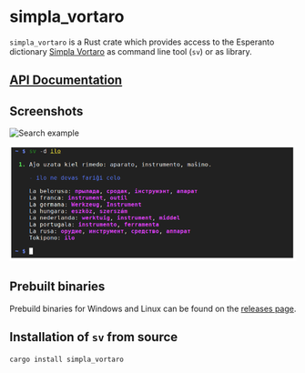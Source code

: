 # simpla_vortaro

`simpla_vortaro` is a Rust crate which provides access to the Esperanto dictionary [Simpla Vortaro](http://www.simplavortaro.org/) as command line tool (`sv`) or as library.

## [API Documentation](https://docs.rs/simpla_vortaro)

## Screenshots

![Search example](screens/serĉi.png)

![Definition example](screens/difinu.png)

## Prebuilt binaries

Prebuild binaries for Windows and Linux can be found on the [releases page](https://github.com/panicbit/simpla_vortaro_rs/releases/).

## Installation of `sv` from source

```
cargo install simpla_vortaro
```
